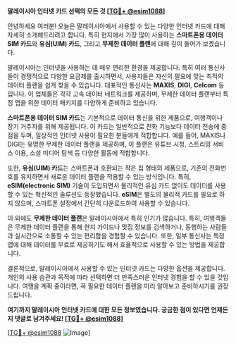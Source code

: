 **말레이시아 인터넷 카드 선택의 모든 것 [[TG💪+ @esim1088](https://t.me/s/esim1088)]**

안녕하세요 여러분! 오늘은 말레이시아에서 사용할 수 있는 다양한 인터넷 카드에 대해 자세히 소개해드리려고 합니다. 특히 현지에서 가장 많이 사용하는 **스마트폰용 데이터 SIM 카드**와 **유심(UIM) 카드**, 그리고 **무제한 데이터 플랜**에 대해 깊이 들어가 보겠습니다.

말레이시아는 인터넷을 사용하는 데 매우 편리한 환경을 제공합니다. 특히 여러 통신사들이 경쟁적으로 다양한 요금제를 출시하면서, 사용자들은 자신의 필요에 맞는 최적의 데이터 플랜을 쉽게 찾을 수 있습니다. 대표적인 통신사는 **MAXIS**, **DIGI**, **Celcom** 등입니다. 이 업체들은 각각 고속 데이터 네트워크를 제공하며, 무제한 데이터 플랜부터 특정 앱을 위한 데이터 패키지를 다양하게 준비하고 있습니다.

**스마트폰용 데이터 SIM 카드**는 기본적으로 데이터 통신을 위한 제품으로, 여행객이나 장기 거주자를 위해 제공됩니다. 이 카드는 일반적으로 전화 기능보다 데이터 전송에 중점을 두며, 일상적인 인터넷 사용이 필요한 분들에게 적합합니다. 예를 들어, MAXIS나 DIGI는 유명한 무제한 데이터 플랜을 제공하며, 이 플랜은 유튜브 시청, 스트리밍 서비스 이용, 소셜 미디어 탐색 등 다양한 활동에 적합합니다.

또한, **유심(UIM) 카드**는 스마트폰과 호환되는 작은 칩 형태의 제품으로, 기존의 전화번호를 유지하면서 새로운 데이터 플랜을 적용할 수 있는 방식입니다. 특히, **eSIM(electronic SIM)** 기술이 도입되면서 물리적인 유심 카드 없이도 데이터를 사용할 수 있는 혁신적인 솔루션도 등장했습니다. **eSIM**은 별도의 물리적 카드를 필요로 하지 않으며, 스마트폰 설정에서 간단히 다운로드하여 사용할 수 있습니다.

이 외에도 **무제한 데이터 플랜**은 말레이시아에서 특히 인기가 많습니다. 특히, 여행객들은 무제한 데이터 플랜을 통해 현지 가이드나 맛집 정보를 검색하거나, 동행하는 사람들과 실시간으로 소통할 수 있는 편리함을 경험할 수 있습니다. 또한, 일부 통신사는 특정 앱에 대해 데이터를 무료로 제공하기도 해서 효율적으로 사용할 수 있는 방법을 제공합니다.

결론적으로, 말레이시아에서 사용할 수 있는 인터넷 카드는 다양한 옵션을 제공합니다. 개인의 사용 습관과 목적에 따라 선택하면 더 만족스러운 인터넷 경험을 할 수 있을 것입니다. 여행을 계획 중이라면, 꼭 필요한 데이터 플랜을 미리 알아보고 준비하시기를 권장드립니다.

**여기까지 말레이시아 인터넷 카드에 대한 모든 정보였습니다. 궁금한 점이 있다면 언제든지 댓글로 남겨주세요! [[TG💪+ @esim1088](https://t.me/s/esim1088)]**

[[TG💪+ @esim1088](https://t.me/s/esim1088) ![Image](https://i.postimg.cc/Y0z9fWf4/image.png)]